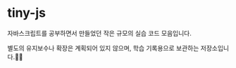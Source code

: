 # tiny-js

자바스크립트를 공부하면서 만들었던 작은 규모의 실습 코드 모음입니다.

별도의 유지보수나 확장은 계획되어 있지 않으며, 학습 기록용으로 보관하는 저장소입니다.🙇‍♂️
